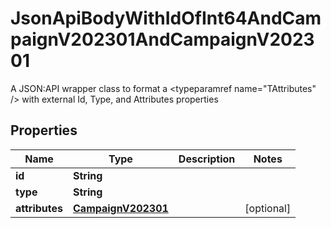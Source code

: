 

# JsonApiBodyWithIdOfInt64AndCampaignV202301AndCampaignV202301

A JSON:API wrapper class to format a <typeparamref name=\"TAttributes\" /> with external Id, Type, and  Attributes properties

## Properties

Name | Type | Description | Notes
------------ | ------------- | ------------- | -------------
**id** | **String** |  | 
**type** | **String** |  | 
**attributes** | [**CampaignV202301**](CampaignV202301.md) |  |  [optional]



